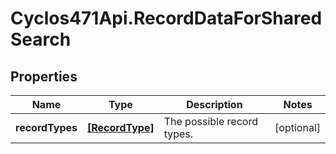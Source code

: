# Cyclos471Api.RecordDataForSharedSearch

## Properties
Name | Type | Description | Notes
------------ | ------------- | ------------- | -------------
**recordTypes** | [**[RecordType]**](RecordType.md) | The possible record types.  | [optional] 


